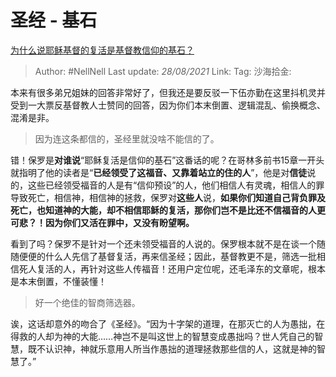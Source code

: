 # 圣经 - 基石

[为什么说耶稣基督的复活是基督教信仰的基石？](https://www.zhihu.com/question/19873436/answer/370399200)

> Author: #NellNell
> Last update: *28/08/2021*
> Link:
> Tag:
> 沙海拾金:

本来有很多弟兄姐妹的回答非常好了，但我还是要反驳一下伍亦勤在这里抖机灵并受到一大票反基督教人士赞同的回答，因为你们本末倒置、逻辑混乱、偷换概念、混淆是非。

> 因为连这条都信的，圣经里就没啥不能信的了。

错！保罗是**对谁说**“耶稣复活是信仰的基石”这番话的呢？在哥林多前书15章一开头就指明了他的读者是“**已经领受了这福音、又靠着站立的住的人**”，他是对**信徒**说的，这些已经领受福音的人是有“信仰预设”的人，他们相信人有灵魂，相信人的罪导致死亡，相信神，相信神的拯救，保罗对**这些人**说，**如果你们知道自己背负罪及死亡，也知道神的大能，却不相信耶稣的复活，那你们岂不是比还不信福音的人更可悲？！因为你们又活在罪中，又没有盼望啊。**

看到了吗？保罗不是针对一个还未领受福音的人说的。保罗根本就不是在谈一个随随便便的什么人先信了基督复活，再来信圣经；因此，基督教更不是，筛选一批相信死人复活的人，再针对这些人传福音！还用户定位呢，还毛泽东的文章呢，根本是本末倒置，不懂装懂！

> 好一个绝佳的智商筛选器。

诶，这话却意外的吻合了《圣经》。“因为十字架的道理，在那灭亡的人为愚拙，在得救的人却为神的大能……神岂不是叫这世上的智慧变成愚拙吗？世人凭自己的智慧，既不认识神，神就乐意用人所当作愚拙的道理拯救那些信的人，这就是神的智慧了。”
